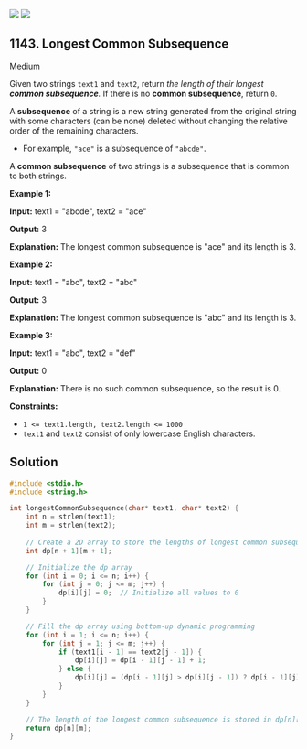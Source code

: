 [![](https://img.shields.io/github/stars/LeetCode-in-C/LeetCode-in-C?label=Stars&style=flat-square)](https://github.com/LeetCode-in-C/LeetCode-in-C)
[![](https://img.shields.io/github/forks/LeetCode-in-C/LeetCode-in-C?label=Fork%20me%20on%20GitHub%20&style=flat-square)](https://github.com/LeetCode-in-C/LeetCode-in-C/fork)

## 1143\. Longest Common Subsequence

Medium

Given two strings `text1` and `text2`, return _the length of their longest **common subsequence**._ If there is no **common subsequence**, return `0`.

A **subsequence** of a string is a new string generated from the original string with some characters (can be none) deleted without changing the relative order of the remaining characters.

*   For example, `"ace"` is a subsequence of `"abcde"`.

A **common subsequence** of two strings is a subsequence that is common to both strings.

**Example 1:**

**Input:** text1 = "abcde", text2 = "ace"

**Output:** 3

**Explanation:** The longest common subsequence is "ace" and its length is 3.

**Example 2:**

**Input:** text1 = "abc", text2 = "abc"

**Output:** 3

**Explanation:** The longest common subsequence is "abc" and its length is 3.

**Example 3:**

**Input:** text1 = "abc", text2 = "def"

**Output:** 0

**Explanation:** There is no such common subsequence, so the result is 0.

**Constraints:**

*   `1 <= text1.length, text2.length <= 1000`
*   `text1` and `text2` consist of only lowercase English characters.

## Solution

```c
#include <stdio.h>
#include <string.h>

int longestCommonSubsequence(char* text1, char* text2) {
    int n = strlen(text1);
    int m = strlen(text2);
    
    // Create a 2D array to store the lengths of longest common subsequences
    int dp[n + 1][m + 1];

    // Initialize the dp array
    for (int i = 0; i <= n; i++) {
        for (int j = 0; j <= m; j++) {
            dp[i][j] = 0;  // Initialize all values to 0
        }
    }

    // Fill the dp array using bottom-up dynamic programming
    for (int i = 1; i <= n; i++) {
        for (int j = 1; j <= m; j++) {
            if (text1[i - 1] == text2[j - 1]) {
                dp[i][j] = dp[i - 1][j - 1] + 1;
            } else {
                dp[i][j] = (dp[i - 1][j] > dp[i][j - 1]) ? dp[i - 1][j] : dp[i][j - 1];
            }
        }
    }

    // The length of the longest common subsequence is stored in dp[n][m]
    return dp[n][m];
}
```